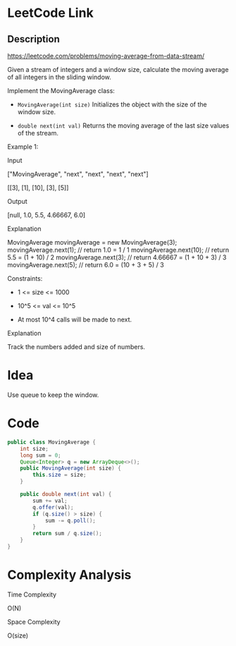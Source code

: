 # LeetCode Link

## Description
https://leetcode.com/problems/moving-average-from-data-stream/

Given a stream of integers and a window size, calculate the moving average of all integers in the sliding window.

Implement the MovingAverage class:

- `MovingAverage(int size)` Initializes the object with the size of the window size.

- `double next(int val)` Returns the moving average of the last size values of the stream.

Example 1:

Input

["MovingAverage", "next", "next", "next", "next"]

[[3], [1], [10], [3], [5]]

Output

[null, 1.0, 5.5, 4.66667, 6.0]

Explanation

 MovingAverage movingAverage = new MovingAverage(3); movingAverage.next(1); // return 1.0 = 1 / 1 movingAverage.next(10); // return 5.5 = (1 + 10) / 2 movingAverage.next(3); // return 4.66667 = (1 + 10 + 3) / 3 movingAverage.next(5); // return 6.0 = (10 + 3 + 5) / 3

Constraints:

- 1 <= size <= 1000

- 10^5 <= val <= 10^5

- At most 10^4 calls will be made to next.

Explanation

Track the numbers added and size of numbers.

# Idea

Use queue to keep the window.

# Code

```java
public class MovingAverage {
	int size;
	long sum = 0;
	Queue<Integer> q = new ArrayDeque<>();
	public MovingAverage(int size) {
		this.size = size;
	}

	public double next(int val) {
		sum += val;
		q.offer(val);
		if (q.size() > size) {
			sum -= q.poll();
		}
		return sum / q.size();
	}
}
```

# Complexity Analysis

Time Complexity

O(N)

Space Complexity

O(size)
